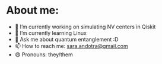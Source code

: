 # About me:

- 🔭 I’m currently working on simulating NV centers in Qiskit
- 🌱 I’m currently learning Linux
- 💬 Ask me about quantum entanglement :D
- 📫 How to reach me: sara.andotra@gmail.com
- 😄 Pronouns: they/them
  

